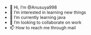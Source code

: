- 👋 Hi, I’m @Anusuya998
- 👀 I’m interested in learning new things
- 🌱 I’m currently learning java
- 💞️ I’m looking to collaborate on work
- 📫 How to reach me through mail

<!---
Anusuya998/Anusuya998 is a ✨ special ✨ repository because its `README.md` (this file) appears on your GitHub profile.
You can click the Preview link to take a look at your changes.
--->
